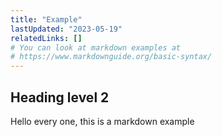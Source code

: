 ```yaml
---
title: "Example"
lastUpdated: "2023-05-19"
relatedLinks: []
# You can look at markdown examples at
# https://www.markdownguide.org/basic-syntax/
---
```


## Heading level 2

Hello every one, this is a markdown example
